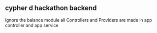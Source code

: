 ## cypher d hackathon backend

Ignore the balance module all Controllers and Providers are made in app controller and app service
